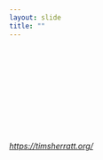 ```yaml
---
layout: slide
title: ""
---
```


<section>
<iframe class="stretch" frameborder="0" marginheight="0" marginwidth="0" data-src="https://timsherratt.org/"></iframe>
<h6><a class="external" href="https://timsherratt.org/">https://timsherratt.org/</a></h6>
</section>
